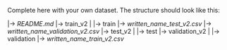 Complete here with your own dataset. The structure should look like this: 

|-> *README.md*
|-> train_v2
|	|-> train
|-> *written_name_test_v2.csv*
|-> *written_name_validation_v2.csv*
|-> test_v2
|	|-> test
|-> validation_v2
|	|-> validation
|-> *written_name_train_v2.csv*

